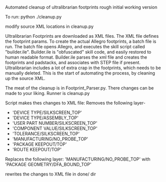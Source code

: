 
Automated cleanup of ultralibrarian footprints
rough initial working version

To run:
python ./cleanup.py

modify source XML locations in cleanup.py

Ultralibrarian Footprints are downloaded as XML files. The XML file defines the footprint params. To create the actual Allegro footprints, a batch file is run. The batch file opens Allegro, and executes the skill script called "builder.ile". Builder.ile is "obfuscated" skill code, and easily restored to human readable format. Builder.ile parses the xml file and creates the footprints and padstacks, and associates with STEP file if present. Ultralibrarian includes a lot of extra crap in the footprints, which needs to be manually deleted. This is the start of automating the process, by cleaning up the source XML.

The meat of the cleanup is in Footprint_Parser.py. There changes can be made to your liking. Runner is cleanup.py

Script makes thes changes to XML file:
Removes the following layer-
 - 'DEVICE TYPE/SILKSCREEN_TOP'    
 - 'DEVICE TYPE/ASSEMBLY_TOP'    
 - 'USER PART NUMBER/SILKSCREEN_TOP'      
 - 'COMPONENT VALUE/SILKSCREEN_TOP'    
 - 'TOLERANCE/SILKSCREEN_TOP'    
 - 'MANUFACTURING/NO_PROBE_TOP'    
 - 'PACKAGE KEEPOUT/TOP'    
 - 'ROUTE KEEPOUT/TOP'   

Replaces the following layer: 'MANUFACTURING/NO_PROBE_TOP' with 'PACKAGE GEOMETRY/DFA_BOUND_TOP'

rewrites the changes to XML file in done/ dir



